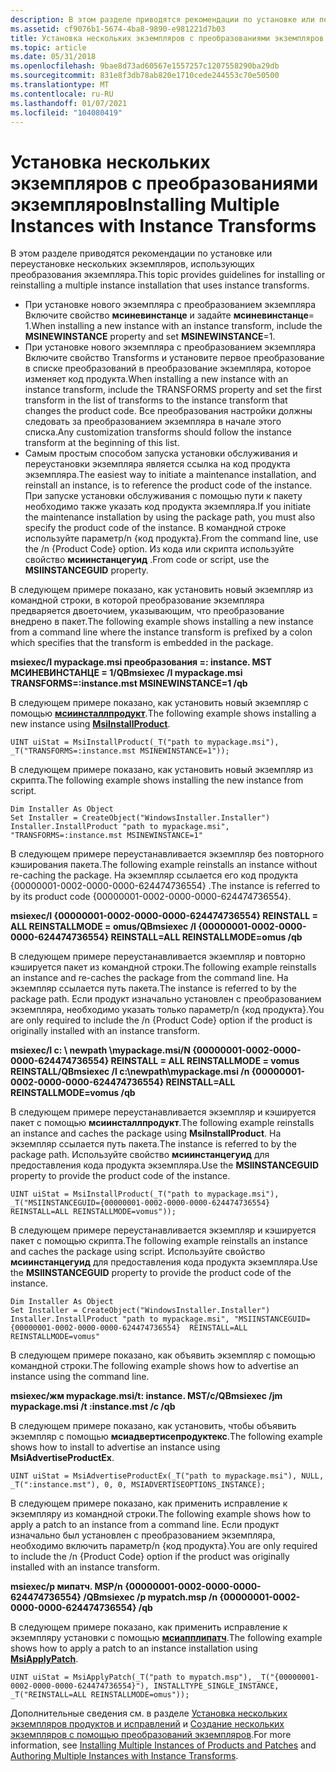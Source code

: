 ```yaml
---
description: В этом разделе приводятся рекомендации по установке или переустановке нескольких экземпляров, использующих преобразования экземпляра.
ms.assetid: cf9076b1-5674-4ba8-9890-e981221d7b03
title: Установка нескольких экземпляров с преобразованиями экземпляров
ms.topic: article
ms.date: 05/31/2018
ms.openlocfilehash: 9bae8d73ad60567e1557257c1207558290ba29db
ms.sourcegitcommit: 831e8f3db78ab820e1710cede244553c70e50500
ms.translationtype: MT
ms.contentlocale: ru-RU
ms.lasthandoff: 01/07/2021
ms.locfileid: "104080419"
---
```

# <a name="installing-multiple-instances-with-instance-transforms"></a><span data-ttu-id="4dc3c-103">Установка нескольких экземпляров с преобразованиями экземпляров</span><span class="sxs-lookup"><span data-stu-id="4dc3c-103">Installing Multiple Instances with Instance Transforms</span></span>

<span data-ttu-id="4dc3c-104">В этом разделе приводятся рекомендации по установке или переустановке нескольких экземпляров, использующих преобразования экземпляра.</span><span class="sxs-lookup"><span data-stu-id="4dc3c-104">This topic provides guidelines for installing or reinstalling a multiple instance installation that uses instance transforms.</span></span>

-   <span data-ttu-id="4dc3c-105">При установке нового экземпляра с преобразованием экземпляра Включите свойство **мсиневинстанце** и задайте **мсиневинстанце**= 1.</span><span class="sxs-lookup"><span data-stu-id="4dc3c-105">When installing a new instance with an instance transform, include the **MSINEWINSTANCE** property and set **MSINEWINSTANCE**=1.</span></span>
-   <span data-ttu-id="4dc3c-106">При установке нового экземпляра с преобразованием экземпляра Включите свойство Transforms и установите первое преобразование в списке преобразований в преобразование экземпляра, которое изменяет код продукта.</span><span class="sxs-lookup"><span data-stu-id="4dc3c-106">When installing a new instance with an instance transform, include the TRANSFORMS property and set the first transform in the list of transforms to the instance transform that changes the product code.</span></span> <span data-ttu-id="4dc3c-107">Все преобразования настройки должны следовать за преобразованием экземпляра в начале этого списка.</span><span class="sxs-lookup"><span data-stu-id="4dc3c-107">Any customization transforms should follow the instance transform at the beginning of this list.</span></span>
-   <span data-ttu-id="4dc3c-108">Самым простым способом запуска установки обслуживания и переустановки экземпляра является ссылка на код продукта экземпляра.</span><span class="sxs-lookup"><span data-stu-id="4dc3c-108">The easiest way to initiate a maintenance installation, and reinstall an instance, is to reference the product code of the instance.</span></span> <span data-ttu-id="4dc3c-109">При запуске установки обслуживания с помощью пути к пакету необходимо также указать код продукта экземпляра.</span><span class="sxs-lookup"><span data-stu-id="4dc3c-109">If you initiate the maintenance installation by using the package path, you must also specify the product code of the instance.</span></span> <span data-ttu-id="4dc3c-110">В командной строке используйте параметр/n {код продукта}.</span><span class="sxs-lookup"><span data-stu-id="4dc3c-110">From the command line, use the /n {Product Code} option.</span></span> <span data-ttu-id="4dc3c-111">Из кода или скрипта используйте свойство **мсиинстанцегуид** .</span><span class="sxs-lookup"><span data-stu-id="4dc3c-111">From code or script, use the **MSIINSTANCEGUID** property.</span></span>

<span data-ttu-id="4dc3c-112">В следующем примере показано, как установить новый экземпляр из командной строки, в которой преобразование экземпляра предваряется двоеточием, указывающим, что преобразование внедрено в пакет.</span><span class="sxs-lookup"><span data-stu-id="4dc3c-112">The following example shows installing a new instance from a command line where the instance transform is prefixed by a colon which specifies that the transform is embedded in the package.</span></span>

<span data-ttu-id="4dc3c-113">**msiexec/I mypackage.msi преобразования =: instance. MST МСИНЕВИНСТАНЦЕ = 1/QB**</span><span class="sxs-lookup"><span data-stu-id="4dc3c-113">**msiexec /I mypackage.msi TRANSFORMS=:instance.mst MSINEWINSTANCE=1 /qb**</span></span>

<span data-ttu-id="4dc3c-114">В следующем примере показано, как установить новый экземпляр с помощью [**мсиинсталлпродукт**](/windows/desktop/api/Msi/nf-msi-msiinstallproducta).</span><span class="sxs-lookup"><span data-stu-id="4dc3c-114">The following example shows installing a new instance using [**MsiInstallProduct**](/windows/desktop/api/Msi/nf-msi-msiinstallproducta).</span></span>

``` syntax
UINT uiStat = MsiInstallProduct(_T("path to mypackage.msi"), _T("TRANSFORMS=:instance.mst MSINEWINSTANCE=1"));
```

<span data-ttu-id="4dc3c-115">В следующем примере показано, как установить новый экземпляр из скрипта.</span><span class="sxs-lookup"><span data-stu-id="4dc3c-115">The following example shows installing the new instance from script.</span></span>

``` syntax
Dim Installer As Object
Set Installer = CreateObject("WindowsInstaller.Installer")
Installer.InstallProduct "path to mypackage.msi", "TRANSFORMS=:instance.mst MSINEWINSTANCE=1"
```

<span data-ttu-id="4dc3c-116">В следующем примере переустанавливается экземпляр без повторного кэширования пакета.</span><span class="sxs-lookup"><span data-stu-id="4dc3c-116">The following example reinstalls an instance without re-caching the package.</span></span> <span data-ttu-id="4dc3c-117">На экземпляр ссылается его код продукта {00000001-0002-0000-0000-624474736554} .</span><span class="sxs-lookup"><span data-stu-id="4dc3c-117">The instance is referred to by its product code {00000001-0002-0000-0000-624474736554}.</span></span>

<span data-ttu-id="4dc3c-118">**msiexec/I {00000001-0002-0000-0000-624474736554} REINSTALL = ALL REINSTALLMODE = omus/QB**</span><span class="sxs-lookup"><span data-stu-id="4dc3c-118">**msiexec /I {00000001-0002-0000-0000-624474736554} REINSTALL=ALL REINSTALLMODE=omus /qb**</span></span>

<span data-ttu-id="4dc3c-119">В следующем примере переустанавливается экземпляр и повторно кэшируется пакет из командной строки.</span><span class="sxs-lookup"><span data-stu-id="4dc3c-119">The following example reinstalls an instance and re-caches the package from the command line.</span></span> <span data-ttu-id="4dc3c-120">На экземпляр ссылается путь пакета.</span><span class="sxs-lookup"><span data-stu-id="4dc3c-120">The instance is referred to by the package path.</span></span> <span data-ttu-id="4dc3c-121">Если продукт изначально установлен с преобразованием экземпляра, необходимо указать только параметр/n {код продукта}.</span><span class="sxs-lookup"><span data-stu-id="4dc3c-121">You are only required to include the /n {Product Code} option if the product is originally installed with an instance transform.</span></span>

<span data-ttu-id="4dc3c-122">**msiexec/I c: \\ newpath \\mypackage.msi/N {00000001-0002-0000-0000-624474736554} REINSTALL = ALL REINSTALLMODE = vomus REINSTALL/QB**</span><span class="sxs-lookup"><span data-stu-id="4dc3c-122">**msiexec /I c:\\newpath\\mypackage.msi /n {00000001-0002-0000-0000-624474736554} REINSTALL=ALL REINSTALLMODE=vomus /qb**</span></span>

<span data-ttu-id="4dc3c-123">В следующем примере переустанавливается экземпляр и кэшируется пакет с помощью **мсиинсталлпродукт**.</span><span class="sxs-lookup"><span data-stu-id="4dc3c-123">The following example reinstalls an instance and caches the package using **MsiInstallProduct**.</span></span> <span data-ttu-id="4dc3c-124">На экземпляр ссылается путь пакета.</span><span class="sxs-lookup"><span data-stu-id="4dc3c-124">The instance is referred to by the package path.</span></span> <span data-ttu-id="4dc3c-125">Используйте свойство **мсиинстанцегуид** для предоставления кода продукта экземпляра.</span><span class="sxs-lookup"><span data-stu-id="4dc3c-125">Use the **MSIINSTANCEGUID** property to provide the product code of the instance.</span></span>

``` syntax
UINT uiStat = MsiInstallProduct(_T("path to mypackage.msi"), _T("MSIINSTANCEGUID={00000001-0002-0000-0000-624474736554}  REINSTALL=ALL REINSTALLMODE=vomus"));
```

<span data-ttu-id="4dc3c-126">В следующем примере переустанавливается экземпляр и кэшируется пакет с помощью скрипта.</span><span class="sxs-lookup"><span data-stu-id="4dc3c-126">The following example reinstalls an instance and caches the package using script.</span></span> <span data-ttu-id="4dc3c-127">Используйте свойство **мсиинстанцегуид** для предоставления кода продукта экземпляра.</span><span class="sxs-lookup"><span data-stu-id="4dc3c-127">Use the **MSIINSTANCEGUID** property to provide the product code of the instance.</span></span>

``` syntax
Dim Installer As Object
Set Installer = CreateObject("WindowsInstaller.Installer")
Installer.InstallProduct "path to mypackage.msi", "MSIINSTANCEGUID={00000001-0002-0000-0000-624474736554}  REINSTALL=ALL REINSTALLMODE=vomus"
```

<span data-ttu-id="4dc3c-128">В следующем примере показано, как объявить экземпляр с помощью командной строки.</span><span class="sxs-lookup"><span data-stu-id="4dc3c-128">The following example shows how to advertise an instance using the command line.</span></span>

<span data-ttu-id="4dc3c-129">**msiexec/жм mypackage.msi/t: instance. MST/c/QB**</span><span class="sxs-lookup"><span data-stu-id="4dc3c-129">**msiexec /jm mypackage.msi /t :instance.mst /c /qb**</span></span>

<span data-ttu-id="4dc3c-130">В следующем примере показано, как установить, чтобы объявить экземпляр с помощью **мсиадвертисепродуктекс**.</span><span class="sxs-lookup"><span data-stu-id="4dc3c-130">The following example shows how to install to advertise an instance using **MsiAdvertiseProductEx**.</span></span>

``` syntax
UINT uiStat = MsiAdvertiseProductEx(_T("path to mypackage.msi"), NULL, _T(":instance.mst"), 0, 0, MSIADVERTISEOPTIONS_INSTANCE);
```

<span data-ttu-id="4dc3c-131">В следующем примере показано, как применить исправление к экземпляру из командной строки.</span><span class="sxs-lookup"><span data-stu-id="4dc3c-131">The following example shows how to apply a patch to an instance from a command line.</span></span> <span data-ttu-id="4dc3c-132">Если продукт изначально был установлен с преобразованием экземпляра, необходимо включить параметр/n {код продукта}.</span><span class="sxs-lookup"><span data-stu-id="4dc3c-132">You are only required to include the /n {Product Code} option if the product was originally installed with an instance transform.</span></span>

<span data-ttu-id="4dc3c-133">**msiexec/p мипатч. MSP/n {00000001-0002-0000-0000-624474736554} /QB**</span><span class="sxs-lookup"><span data-stu-id="4dc3c-133">**msiexec /p mypatch.msp /n {00000001-0002-0000-0000-624474736554} /qb**</span></span>

<span data-ttu-id="4dc3c-134">В следующем примере показано, как применить исправление к экземпляру установки с помощью [**мсиапплипатч**](/windows/desktop/api/Msi/nf-msi-msiapplypatcha).</span><span class="sxs-lookup"><span data-stu-id="4dc3c-134">The following example shows how to apply a patch to an instance installation using [**MsiApplyPatch**](/windows/desktop/api/Msi/nf-msi-msiapplypatcha).</span></span>

``` syntax
UINT uiStat = MsiApplyPatch(_T("path to mypatch.msp"), _T("{00000001-0002-0000-0000-624474736554}"), INSTALLTYPE_SINGLE_INSTANCE, _T("REINSTALL=ALL REINSTALLMODE=omus"));
```

<span data-ttu-id="4dc3c-135">Дополнительные сведения см. в разделе [Установка нескольких экземпляров продуктов и исправлений](installing-multiple-instances-of-products-and-patches.md) и [Создание нескольких экземпляров с помощью преобразований экземпляров](authoring-multiple-instances-with-instance-transforms.md).</span><span class="sxs-lookup"><span data-stu-id="4dc3c-135">For more information, see [Installing Multiple Instances of Products and Patches](installing-multiple-instances-of-products-and-patches.md) and [Authoring Multiple Instances with Instance Transforms](authoring-multiple-instances-with-instance-transforms.md).</span></span>

 

 



